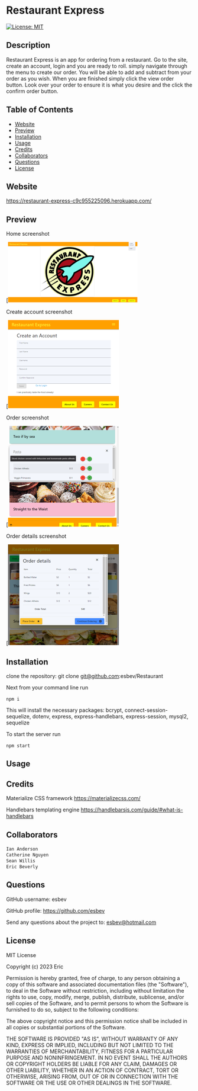 # Restaurant Express

[![License: MIT](https://img.shields.io/badge/License-MIT-yellow.svg)](https://opensource.org/licenses/MIT)

## Description

Restaurant Express is an app for ordering from a restaurant. Go to the site, create an account, login and you are ready to roll. simply navigate through the menu to create our order. You will be able to add and subtract from your order as you wish. When you are finished simply click the view order button. Look over your order to ensure it is what you desire and the click the confirm order button.

## Table of Contents
- [Website](#website)
- [Preview](#preview)
- [Installation](#installation)
- [Usage](#usage)
- [Credits](#credits)
- [Collaborators](#collaborators)
- [Questions](#questions)
- [License](#license)

## Website

https://restaurant-express-c9c955225096.herokuapp.com/

## Preview

Home screenshot

[![ss](./screeshots/ss-lg-home.png)

Create account screenshot

[![ss](./screeshots/ss-md-create.png)

Order screenshot

[![ss](./screeshots/ss-md-order.png)

Order details screenshot

[![ss](./screeshots/ss-md-details.png)

## Installation

clone the repository: git clone git@github.com:esbev/Restaurant

Next from your command line run
    
    npm i

This will install the necessary packages: bcrypt, connect-session-sequelize, dotenv, express, express-handlebars, express-session, mysql2, sequelize

To start the server run

    npm start

## Usage



## Credits

Materialize CSS framework
https://materializecss.com/

Handlebars templating engine
https://handlebarsjs.com/guide/#what-is-handlebars

## Collaborators

    Ian Anderson
    Catherine Nguyen
    Sean Willis
    Eric Beverly

## Questions

GitHub username: esbev

GitHub profile: https://github.com/esbev

Send any questions about the project to: esbev@hotmail.com

## License

MIT License

Copyright (c) 2023 Eric

Permission is hereby granted, free of charge, to any person obtaining a copy
of this software and associated documentation files (the "Software"), to deal
in the Software without restriction, including without limitation the rights
to use, copy, modify, merge, publish, distribute, sublicense, and/or sell
copies of the Software, and to permit persons to whom the Software is
furnished to do so, subject to the following conditions:

The above copyright notice and this permission notice shall be included in all
copies or substantial portions of the Software.

THE SOFTWARE IS PROVIDED "AS IS", WITHOUT WARRANTY OF ANY KIND, EXPRESS OR
IMPLIED, INCLUDING BUT NOT LIMITED TO THE WARRANTIES OF MERCHANTABILITY,
FITNESS FOR A PARTICULAR PURPOSE AND NONINFRINGEMENT. IN NO EVENT SHALL THE
AUTHORS OR COPYRIGHT HOLDERS BE LIABLE FOR ANY CLAIM, DAMAGES OR OTHER
LIABILITY, WHETHER IN AN ACTION OF CONTRACT, TORT OR OTHERWISE, ARISING FROM,
OUT OF OR IN CONNECTION WITH THE SOFTWARE OR THE USE OR OTHER DEALINGS IN THE
SOFTWARE.